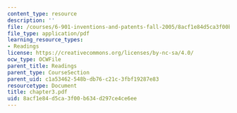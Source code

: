 ```yaml
---
content_type: resource
description: ''
file: /courses/6-901-inventions-and-patents-fall-2005/8acf1e84d5ca3f00b634d297ce4ce6ee_chapter3.pdf
file_type: application/pdf
learning_resource_types:
- Readings
license: https://creativecommons.org/licenses/by-nc-sa/4.0/
ocw_type: OCWFile
parent_title: Readings
parent_type: CourseSection
parent_uid: c1a53462-548b-db76-c21c-3fbf19287e83
resourcetype: Document
title: chapter3.pdf
uid: 8acf1e84-d5ca-3f00-b634-d297ce4ce6ee
---
```

